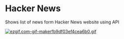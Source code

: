 # Hacker News
Shows list of news form Hacker News website using API

[![ezgif.com-gif-makerfb9df03ef4cea6b0.gif](https://s9.gifyu.com/images/ezgif.com-gif-makerfb9df03ef4cea6b0.gif)](https://gifyu.com/image/GaYP)
